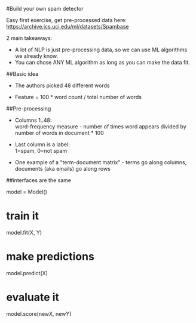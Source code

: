 #Build your own spam detector

Easy first exercise, get pre-processed data here:  
https://archive.ics.uci.edu/ml/datasets/Spambase  

2 main takeaways:  
- A lot of NLP is just pre-processing data, so we can use ML algorithms we already know.  
- You can chose ANY ML algorithm as long as you can make the data fit.

##Basic idea  

- The authors picked 48 different words

- Feature = 100 * word count / total number of words

##Pre-processing  

- Columns 1..48:  
  word-frequency measure - number of times word appears divided by number of words in document * 100  

- Last column is a label:  
  1=spam, 0=not spam

- One example of a "term-document matrix" - terms go along columns, documents (aka emails) go along rows

##interfaces are the same  

model = Model()
# train it
model.fit(X, Y)
# make predictions
model.predict(X)
# evaluate it
model.score(newX, newY)